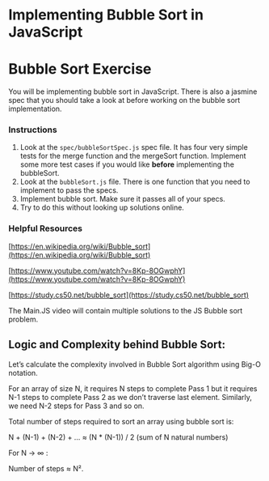 # Implementing Bubble Sort in JavaScript

# Bubble Sort Exercise

You will be implementing bubble sort in JavaScript.  There is also a jasmine spec that you should take a look at before working on the bubble sort implementation.

### Instructions

1. Look at the ```spec/bubbleSortSpec.js``` spec file.  It has four very simple tests for the merge function and the mergeSort function.  Implement some more test cases if you would like __before__ implementing the bubbleSort.
2. Look at the ```bubbleSort.js``` file.  There is one function that you need to implement to pass the specs.
3. Implement bubble sort.  Make sure it passes all of your specs.
4. Try to do this without looking up solutions online.

### Helpful Resources

[https://en.wikipedia.org/wiki/Bubble_sort](https://en.wikipedia.org/wiki/Bubble_sort)

[https://www.youtube.com/watch?v=8Kp-8OGwphY](https://www.youtube.com/watch?v=8Kp-8OGwphY)

[https://study.cs50.net/bubble_sort](https://study.cs50.net/bubble_sort)

The Main.JS video will contain multiple solutions to the JS Bubble sort problem.

## Logic and Complexity behind Bubble Sort:

Let’s calculate the complexity involved in Bubble Sort algorithm using Big-O notation.

For an array of size N, it requires N steps to complete Pass 1 but it requires N-1 steps to complete Pass 2 as we don’t traverse last element. Similarly, we need N-2 steps for Pass 3 and so on.

Total number of steps required to sort an array using bubble sort is:

N + (N-1) + (N-2) + …     ≈  (N * (N-1)) / 2 (sum of N natural numbers)

For N → ∞ :

Number of steps ≈ N².
